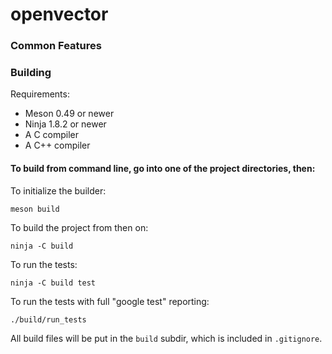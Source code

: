# openvector

### Common Features

### Building

Requirements:

  * Meson 0.49 or newer
  * Ninja 1.8.2 or newer
  * A C compiler
  * A C++ compiler

#### To build from command line, go into one of the project directories, then:

To initialize the builder:

    meson build

To build the project from then on:

    ninja -C build

To run the tests:

    ninja -C build test

To run the tests with full "google test" reporting:

    ./build/run_tests

All build files will be put in the `build` subdir, which is included in `.gitignore`.
